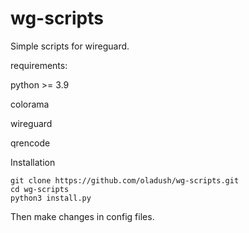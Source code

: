 # wg-scripts
Simple scripts for wireguard.

requirements:

python >= 3.9

colorama

wireguard

qrencode


Installation
```
git clone https://github.com/oladush/wg-scripts.git
cd wg-scripts
python3 install.py
```
Then make changes in config files. 
